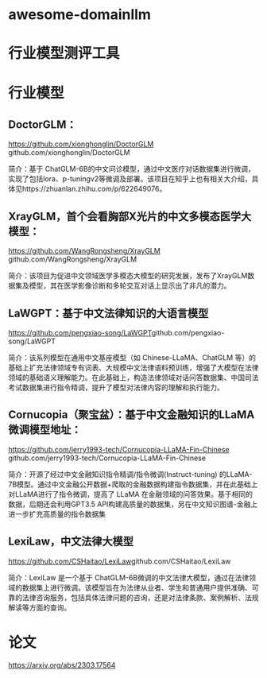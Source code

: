 # awesome-domainllm

# 行业模型测评工具



# 行业模型

## DoctorGLM：

https://github.com/xionghonglin/DoctorGLM
​github.com/xionghonglin/DoctorGLM

简介：基于 ChatGLM-6B的中文问诊模型，通过中文医疗对话数据集进行微调，实现了包括lora、p-tuningv2等微调及部署。该项目在知乎上也有相关大介绍，具体见https://zhuanlan.zhihu.com/p/622649076。

## XrayGLM，首个会看胸部X光片的中文多模态医学大模型：

https://github.com/WangRongsheng/XrayGLM
​github.com/WangRongsheng/XrayGLM

简介：该项目为促进中文领域医学多模态大模型的研究发展，发布了XrayGLM数据集及模型，其在医学影像诊断和多轮交互对话上显示出了非凡的潜力。

## LaWGPT：基于中文法律知识的大语言模型

https://github.com/pengxiao-song/LaWGPT
​github.com/pengxiao-song/LaWGPT

简介：该系列模型在通用中文基座模型（如 Chinese-LLaMA、ChatGLM 等）的基础上扩充法律领域专有词表、大规模中文法律语料预训练，增强了大模型在法律领域的基础语义理解能力。在此基础上，构造法律领域对话问答数据集、中国司法考试数据集进行指令精调，提升了模型对法律内容的理解和执行能力。

## Cornucopia（聚宝盆）：基于中文金融知识的LLaMA微调模型地址：

https://github.com/jerry1993-tech/Cornucopia-LLaMA-Fin-Chinese
​github.com/jerry1993-tech/Cornucopia-LLaMA-Fin-Chinese

简介：开源了经过中文金融知识指令精调/指令微调(Instruct-tuning) 的LLaMA-7B模型。通过中文金融公开数据+爬取的金融数据构建指令数据集，并在此基础上对LLaMA进行了指令微调，提高了 LLaMA 在金融领域的问答效果。基于相同的数据，后期还会利用GPT3.5 API构建高质量的数据集，另在中文知识图谱-金融上进一步扩充高质量的指令数据集

## LexiLaw，中文法律大模型

https://github.com/CSHaitao/LexiLaw
​github.com/CSHaitao/LexiLaw

简介：LexiLaw 是一个基于 ChatGLM-6B微调的中文法律大模型，通过在法律领域的数据集上进行微调。该模型旨在为法律从业者、学生和普通用户提供准确、可靠的法律咨询服务，包括具体法律问题的咨询，还是对法律条款、案例解析、法规解读等方面的查询。


# 论文


https://arxiv.org/abs/2303.17564